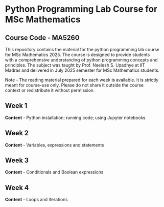 # Python Programming Lab Course for MSc Mathematics

## Course Code - MA5260

This repository contains the material for the python programming lab course for MSc Mathematics 2025. The course is designed to provide students with a comprehensive understanding of python programming concepts and principles. The subject was taught by Prof. Neelesh S. Upadhye at IIT Madras and delivered in July 2025 semester for MSc Mathematics students.

Note - The reading material prepared for each week is available. It is strictly meant for course-use only. Please do not share it outside the course context or redistribute it without permission.

## Week 1

**Content** - Python installation; running code; using Jupyter notebooks

## Week 2

**Content** - Variables, expressions and statements

## Week 3

**Content** - Conditionals and Boolean expressions

## Week 4

**Content** - Loops and Iterations